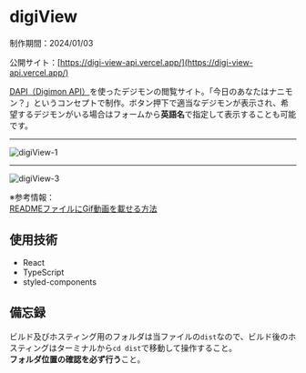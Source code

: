 # digiView

制作期間：2024/01/03<br />

公開サイト：[https://digi-view-api.vercel.app/](https://digi-view-api.vercel.app/)

[DAPI（Digimon API）](https://digimon-api.com/)を使ったデジモンの閲覧サイト。「今日のあなたはナニモン？」というコンセプトで制作。ボタン押下で適当なデジモンが表示され、希望するデジモンがいる場合はフォームから**英語名**で指定して表示することも可能です。<br />

***

![digiView-1](https://github.com/Benjuwan/digiView/assets/90702379/53940689-6a9b-4899-be02-d9250b91abcf)

***

![digiView-3](https://github.com/Benjuwan/digiView/assets/90702379/44085dd4-e069-4acb-b994-e4a24930ae9c)

※参考情報：<br />
[READMEファイルにGif動画を載せる方法](https://qiita.com/00__/items/e3e3e44394ef85e8fecf)

## 使用技術
- React
- TypeScript
- styled-components

## 備忘録
ビルド及びホスティング用のフォルダは当ファイルの`dist`なので、ビルド後のホスティングはターミナルから`cd dist`で移動して操作すること。<br />**フォルダ位置の確認を必ず行う**こと。